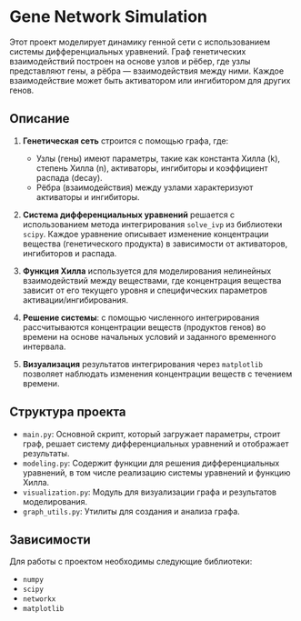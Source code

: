 # Gene Network Simulation

Этот проект моделирует динамику генной сети с использованием системы дифференциальных уравнений. Граф генетических взаимодействий построен на основе узлов и рёбер, где узлы представляют гены, а рёбра — взаимодействия между ними. Каждое взаимодействие может быть активатором или ингибитором для других генов.

## Описание

1. **Генетическая сеть** строится с помощью графа, где:
    - Узлы (гены) имеют параметры, такие как константа Хилла (k), степень Хилла (n), активаторы, ингибиторы и коэффициент распада (decay).
    - Рёбра (взаимодействия) между узлами характеризуют активаторы и ингибиторы.
  
2. **Система дифференциальных уравнений** решается с использованием метода интегрирования `solve_ivp` из библиотеки `scipy`. Каждое уравнение описывает изменение концентрации вещества (генетического продукта) в зависимости от активаторов, ингибиторов и распада.

3. **Функция Хилла** используется для моделирования нелинейных взаимодействий между веществами, где концентрация вещества зависит от его текущего уровня и специфических параметров активации/ингибирования.

4. **Решение системы**: с помощью численного интегрирования рассчитываются концентрации веществ (продуктов генов) во времени на основе начальных условий и заданного временного интервала.

5. **Визуализация** результатов интегрирования через `matplotlib` позволяет наблюдать изменения концентрации веществ с течением времени.

## Структура проекта

- `main.py`: Основной скрипт, который загружает параметры, строит граф, решает систему дифференциальных уравнений и отображает результаты.
- `modeling.py`: Содержит функции для решения дифференциальных уравнений, в том числе реализацию системы уравнений и функцию Хилла.
- `visualization.py`: Модуль для визуализации графа и результатов моделирования.
- `graph_utils.py`: Утилиты для создания и анализа графа.

## Зависимости

Для работы с проектом необходимы следующие библиотеки:

- `numpy`
- `scipy`
- `networkx`
- `matplotlib`